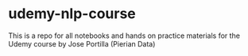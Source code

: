 # udemy-nlp-course
This is a repo for all notebooks and hands on practice materials for the Udemy course by Jose Portilla (Pierian Data)
